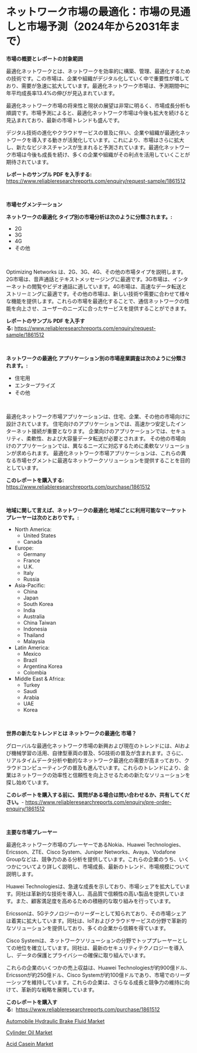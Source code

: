 <p><h1>ネットワーク市場の最適化：市場の見通しと市場予測（2024年から2031年まで）</h1></p><p><strong>市場の概要とレポートの対象範囲</strong></p>
<p><p>最適化ネットワークとは、ネットワークを効率的に構築、管理、最適化するための技術です。この市場は、企業や組織がデジタル化していく中で重要性が増しており、需要が急速に拡大しています。最適化ネットワーク市場は、予測期間中に年平均成長率13.4%の伸びが見込まれています。</p><p>最適化ネットワーク市場の将来性と現状の展望は非常に明るく、市場成長分析も順調です。市場予測によると、最適化ネットワーク市場は今後も拡大を続けると見込まれており、最新の市場トレンドも盛んです。</p><p>デジタル技術の進化やクラウドサービスの普及に伴い、企業や組織が最適化ネットワークを導入する動きが活発化しています。これにより、市場はさらに拡大し、新たなビジネスチャンスが生まれると予測されています。最適化ネットワーク市場は今後も成長を続け、多くの企業や組織がその利点を活用していくことが期待されています。</p></p>
<p><strong>レポートのサンプル PDF を入手する:</strong> <a href="https://www.reliableresearchreports.com/enquiry/request-sample/1861512">https://www.reliableresearchreports.com/enquiry/request-sample/1861512</a></p>
<p>&nbsp;</p>
<p><strong>市場セグメンテーション</strong></p>
<p><strong>ネットワークの最適化 タイプ別の市場分析は次のように分類されます。:</strong></p>
<p><ul><li>2G</li><li>3G</li><li>4G</li><li>その他</li></ul></p>
<p>&nbsp;</p>
<p><p>Optimizing Networks は、2G、3G、4G、その他の市場タイプを説明します。2G市場は、音声通話とテキストメッセージングに最適です。3G市場は、インターネットの閲覧やビデオ通話に適しています。4G市場は、高速なデータ転送とストリーミングに最適です。その他の市場は、新しい技術や需要に合わせて様々な機能を提供します。これらの市場を最適化することで、通信ネットワークの性能を向上させ、ユーザーのニーズに合ったサービスを提供することができます。</p></p>
<p><strong>レポートのサンプル PDF を入手する:</strong>&nbsp;<a href="https://www.reliableresearchreports.com/enquiry/request-sample/1861512">https://www.reliableresearchreports.com/enquiry/request-sample/1861512</a></p>
<p>&nbsp;</p>
<p><strong> ネットワークの最適化 アプリケーション別の市場産業調査は次のように分類されます。:</strong></p>
<p><ul><li>住宅用</li><li>エンタープライズ</li><li>その他</li></ul></p>
<p>&nbsp;</p>
<p><p>最適化ネットワーク市場アプリケーションは、住宅、企業、その他の市場向けに設計されています。 住宅向けのアプリケーションでは、高速かつ安定したインターネット接続が重要となります。 企業向けのアプリケーションでは、セキュリティ、柔軟性、および大容量データ転送が必要とされます。 その他の市場向けのアプリケーションでは、異なるニーズに対応するために柔軟なソリューションが求められます。 最適化ネットワーク市場アプリケーションは、これらの異なる市場セグメントに最適なネットワークソリューションを提供することを目的としています。</p></p>
<p><strong>このレポートを購入する:</strong>&nbsp; <a href="https://www.reliableresearchreports.com/purchase/1861512">https://www.reliableresearchreports.com/purchase/1861512</a></p>
<p>&nbsp;</p>
<p><strong>地域に関して言えば、ネットワークの最適化 地域ごとに利用可能なマーケットプレーヤーは次のとおりです。:</strong></p>
<p><ul>
    <li>
        North America:
        <ul>
            <li>United States</li>
            <li>Canada</li>
        </ul>
    </li>
    <li>
        Europe:
        <ul>
            <li>Germany</li>
            <li>France</li>
            <li>U.K.</li>
            <li>Italy</li>
            <li>Russia</li>
        </ul>
    </li>
    <li>
        Asia-Pacific:
        <ul>
            <li>China</li>
            <li>Japan</li>
            <li>South Korea</li>
            <li>India</li>
            <li>Australia</li>
            <li>China Taiwan</li>
            <li>Indonesia</li>
            <li>Thailand</li>
            <li>Malaysia</li>
        </ul>
    </li>
    <li>
        Latin America:
        <ul>
            <li>Mexico</li>
            <li>Brazil</li>
            <li>Argentina Korea</li>
            <li>Colombia</li>
        </ul>
    </li>
    <li>
        Middle East & Africa:
        <ul>
            <li>Turkey</li>
            <li>Saudi</li>
            <li>Arabia</li>
            <li>UAE</li>
            <li>Korea</li>
        </ul>
    </li>
    </ul></p>
<p>&nbsp;</p>
<p><strong>世界の新たなトレンドとは ネットワークの最適化 市場？</strong></p>
<p><p>グローバルな最適化ネットワーク市場の新興および現在のトレンドには、AIおよび機械学習の活用、自律型車両の普及、5G技術の普及が含まれます。さらに、リアルタイムデータ分析や動的なネットワーク最適化の需要が高まっており、クラウドコンピューティングの普及も進んでいます。これらのトレンドにより、企業はネットワークの効率性と信頼性を向上させるための新たなソリューションを探し始めています。</p></p>
<p><strong>このレポートを購入する前に、質問がある場合は問い合わせるか、共有してください。</strong>- <a href="https://www.reliableresearchreports.com/enquiry/pre-order-enquiry/1861512">https://www.reliableresearchreports.com/enquiry/pre-order-enquiry/1861512</a></p>
<p>&nbsp;</p>
<p><strong>主要な市場プレーヤー</strong></p>
<p><p>最適化ネットワーク市場のプレーヤーであるNokia、Huawei Technologies、Ericsson、ZTE、Cisco System、Juniper Networks、Avaya、Vodafone Groupなどは、競争力のある分析を提供しています。これらの企業のうち、いくつかについてより詳しく説明し、市場成長、最新のトレンド、市場規模について説明します。</p><p>Huawei Technologiesは、急速な成長を示しており、市場シェアを拡大しています。同社は革新的な技術を導入し、高品質で信頼性の高い製品を提供しています。また、顧客満足度を高めるための積極的な取り組みを行っています。</p><p>Ericssonは、5Gテクノロジーのリーダーとして知られており、その市場シェアは着実に拡大しています。同社は、IoTおよびクラウドサービスの分野で革新的なソリューションを提供しており、多くの企業から信頼を得ています。</p><p>Cisco Systemは、ネットワークソリューションの分野でトッププレーヤーとしての地位を確立しています。同社は、最新のセキュリティテクノロジーを導入し、データの保護とプライバシーの確保に取り組んでいます。</p><p>これらの企業のいくつかの売上収益は、Huawei Technologiesが約900億ドル、Ericssonが約250億ドル、Cisco Systemが約100億ドルであり、市場でのリーダーシップを維持しています。これらの企業は、さらなる成長と競争力の維持に向けて、革新的な戦略を展開しています。</p></p>
<p><strong>このレポートを購入する:</strong>&nbsp;&nbsp;<a href="https://www.reliableresearchreports.com/purchase/1861512">https://www.reliableresearchreports.com/purchase/1861512</a></p>
<p><p><a href="https://view.publitas.com/reportprime-1/automobile-hydraulic-brake-fluid-market-dynamics-2023-2030-also-about-its-market-trends-projections-and-opportunities/">Automobile Hydraulic Brake Fluid Market</a></p><p><a href="https://view.publitas.com/reportprime-1/cylinder-oil-market-size-market-share-and-global-market-analysis-report-2023-2030/">Cylinder Oil Market</a></p><p><a href="https://github.com/Hazelklievgspy6vdcsmu106w/Market-Research-Report-List-1/blob/main/acid-casein-market.md">Acid Casein Market</a></p></p>